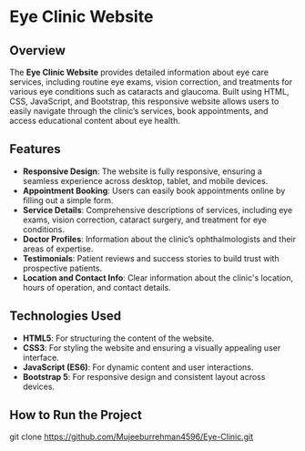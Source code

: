 # Eye Clinic Website

## Overview
The **Eye Clinic Website** provides detailed information about eye care services, including routine eye exams, vision correction, and treatments for various eye conditions such as cataracts and glaucoma. Built using HTML, CSS, JavaScript, and Bootstrap, this responsive website allows users to easily navigate through the clinic’s services, book appointments, and access educational content about eye health.

## Features
- **Responsive Design**: The website is fully responsive, ensuring a seamless experience across desktop, tablet, and mobile devices.
- **Appointment Booking**: Users can easily book appointments online by filling out a simple form.
- **Service Details**: Comprehensive descriptions of services, including eye exams, vision correction, cataract surgery, and treatment for eye conditions.
- **Doctor Profiles**: Information about the clinic’s ophthalmologists and their areas of expertise.
- **Testimonials**: Patient reviews and success stories to build trust with prospective patients.
- **Location and Contact Info**: Clear information about the clinic's location, hours of operation, and contact details.

## Technologies Used
- **HTML5**: For structuring the content of the website.
- **CSS3**: For styling the website and ensuring a visually appealing user interface.
- **JavaScript (ES6)**: For dynamic content and user interactions.
- **Bootstrap 5**: For responsive design and consistent layout across devices.


## How to Run the Project

   git clone  https://github.com/Mujeeburrehman4596/Eye-Clinic.git
